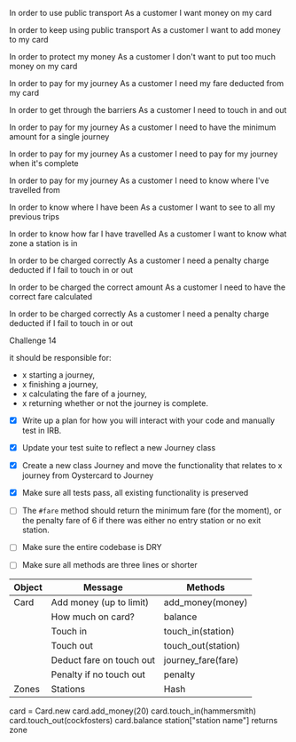 In order to use public transport
As a customer
I want money on my card

In order to keep using public transport
As a customer
I want to add money to my card

In order to protect my money
As a customer
I don't want to put too much money on my card

In order to pay for my journey
As a customer
I need my fare deducted from my card

In order to get through the barriers
As a customer
I need to touch in and out

In order to pay for my journey
As a customer
I need to have the minimum amount for a single journey

In order to pay for my journey
As a customer
I need to pay for my journey when it's complete

In order to pay for my journey
As a customer
I need to know where I've travelled from

In order to know where I have been
As a customer
I want to see to all my previous trips

In order to know how far I have travelled
As a customer
I want to know what zone a station is in

In order to be charged correctly
As a customer
I need a penalty charge deducted if I fail to touch in or out

In order to be charged the correct amount
As a customer
I need to have the correct fare calculated

In order to be charged correctly
As a customer
I need a penalty charge deducted if I fail to touch in or out

Challenge 14

it should be responsible for:
- x starting a journey,
- x finishing a journey,
- x calculating the fare of a journey,
- x returning whether or not the journey is complete.

- [x] Write up a plan for how you will interact with your code and manually test in IRB.
- [x] Update your test suite to reflect a new Journey class
- [x] Create a new class Journey and move the functionality that relates to x journey from Oystercard to Journey
- [x] Make sure all tests pass, all existing functionality is preserved
- [ ] The `#fare` method should return the minimum fare (for the moment), or the penalty fare of 6 if there was either no entry station or no  exit station.
- [ ] Make sure the entire codebase is DRY
- [ ] Make sure all methods are three lines or shorter



| Object        | Message                     | Methods                  |
| ------------- | --------------------------- | ------------------------ |
| Card          | Add money (up to limit)     | add_money(money)         |
|               | How much on card?           | balance                  |  
|               | Touch in                    | touch_in(station)        |
|               | Touch out                   | touch_out(station)       |
|               | Deduct fare on touch out    | journey_fare(fare)       |
|               | Penalty if no touch out     | penalty                  |
| Zones         | Stations                    | Hash                     |

card = Card.new
card.add_money(20)
card.touch_in(hammersmith)
card.touch_out(cockfosters)
card.balance
station["station name"] returns zone

